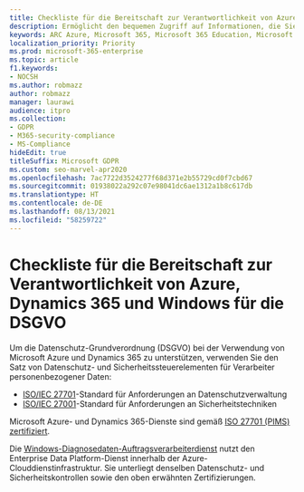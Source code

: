 ```yaml
---
title: Checkliste für die Bereitschaft zur Verantwortlichkeit von Azure, Dynamics 365 und Windows für die DSGVO
description: Ermöglicht den bequemen Zugriff auf Informationen, die Sie bei Verwendung von Microsoft Azure zur Unterstützung der DSGVO unter Umständen benötigen.
keywords: ARC Azure, Microsoft 365, Microsoft 365 Education, Microsoft 365-Dokumentation, DSGVO
localization_priority: Priority
ms.prod: microsoft-365-enterprise
ms.topic: article
f1.keywords:
- NOCSH
ms.author: robmazz
author: robmazz
manager: laurawi
audience: itpro
ms.collection:
- GDPR
- M365-security-compliance
- MS-Compliance
hideEdit: true
titleSuffix: Microsoft GDPR
ms.custom: seo-marvel-apr2020
ms.openlocfilehash: 7ac7722d3524277f68d371e2b55729cd0f7cbd67
ms.sourcegitcommit: 01938022a292c07e98041dc6ae1312a1b8c617db
ms.translationtype: HT
ms.contentlocale: de-DE
ms.lasthandoff: 08/13/2021
ms.locfileid: "58259722"
---
```

# <a name="azure-dynamics-365-and-windows-accountability-readiness-checklist-for-the-gdpr"></a>Checkliste für die Bereitschaft zur Verantwortlichkeit von Azure, Dynamics 365 und Windows für die DSGVO

Um die Datenschutz-Grundverordnung (DSGVO) bei der Verwendung von Microsoft Azure und Dynamics 365 zu unterstützen, verwenden Sie den Satz von Datenschutz- und Sicherheitssteuerelementen für Verarbeiter personenbezogener Daten:

- [ISO/IEC 27701](https://www.iso.org/standard/71670.html)-Standard für Anforderungen an Datenschutzverwaltung
- [ISO/IEC 27001](https://www.iso.org/standard/54534.html)-Standard für Anforderungen an Sicherheitstechniken

Microsoft Azure- und Dynamics 365-Dienste sind gemäß [ISO 27701 (PIMS)](offering-iso-27701.md) [zertifiziert](https://servicetrust.microsoft.com/ViewPage/MSComplianceGuideV3?command=Download&downloadType=Document&downloadId=00af6c3e-7f3e-4e0d-8b0e-79f45ef2cef1&tab=7027ead0-3d6b-11e9-b9e1-290b1eb4cdeb&docTab=7027ead0-3d6b-11e9-b9e1-290b1eb4cdeb_ISO_Reports).

Die [Windows-Diagnosedaten-Auftragsverarbeiterdienst](/windows/privacy/configure-windows-diagnostic-data-in-your-organization) nutzt den Enterprise Data Platform-Dienst innerhalb der Azure-Clouddienstinfrastruktur.  Sie unterliegt denselben Datenschutz- und Sicherheitskontrollen sowie den oben erwähnten Zertifizierungen.
